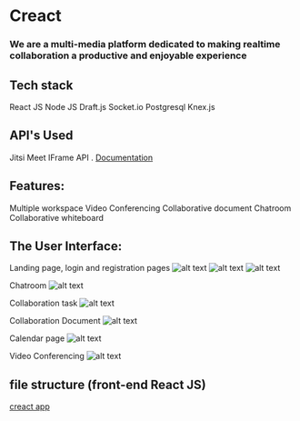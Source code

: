# Creact 
### We are a multi-media platform dedicated to making realtime collaboration a productive and enjoyable experience

## Tech stack
React JS 
Node JS
Draft.js 
Socket.io
Postgresql
Knex.js

## API's Used
Jitsi Meet IFrame API . [Documentation](https://jitsi.github.io/handbook/docs/dev-guide/dev-guide-iframe)

## Features:
Multiple workspace
Video Conferencing 
Collaborative document
Chatroom
Collaborative whiteboard

## The User Interface:

Landing page, login and registration pages
![alt text](landingPage.png)
![alt text](registerPage.png)
![alt text](loginPage.png)

Chatroom
![alt text](chatroom.png)

Collaboration task
![alt text](CollabTask.png)

Collaboration Document
![alt text](collabDoc.png)

Calendar page
![alt text](calendar.png)

Video Conferencing
![alt text](video.png)

## file structure (front-end React JS)
 

[creact app](https://creact-app.com)

